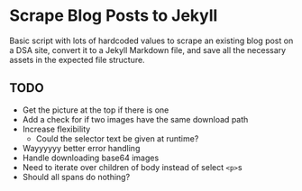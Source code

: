 # Scrape Blog Posts to Jekyll

Basic script with lots of hardcoded values to scrape an existing blog post on a DSA site, convert it to a Jekyll Markdown file, and save all the necessary assets in the expected file structure.

## TODO

* Get the picture at the top if there is one
* Add a check for if two images have the same download path
* Increase flexibility
  * Could the selector text be given at runtime?
* Wayyyyyy better error handling
* Handle downloading base64 images
* Need to iterate over children of body instead of select `<p>`s
* Should all spans do nothing?
